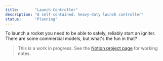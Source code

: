 ```yaml
---
title:       "Launch Controller"
description: "A self-contained, heavy-duty launch controller"
status:      "Planning"
---
```


To launch a rocket you need to be able to safely, reliably start an igniter.
There are some commercial models, but what's the fun in that?

> This is a work in progress. See the [Notion project page][1] for working notes.

[1]: https://www.notion.so/rocketlabdelta/Launch-Controller-25bf092359744bc68512e151d4cfee34
